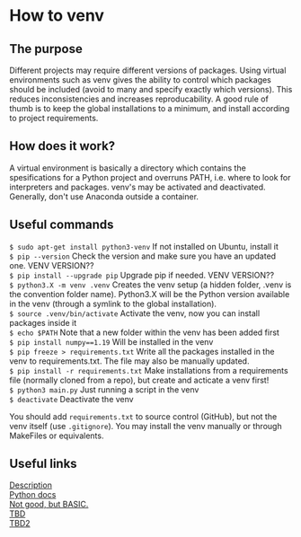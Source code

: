 # How to venv

## The purpose
Different projects may require different versions of packages. Using virtual environments such as venv gives the ability to control which packages should be included (avoid to many and specify exactly which versions). This reduces inconsistencies and increases reproducability. A good rule of thumb is to keep the global installations to a minimum, and install according to project requirements.

## How does it work?
A virtual environment is basically a directory which contains the spesifications for a Python project and overruns PATH, i.e. where to look for interpreters and packages. venv's may be activated and deactivated. Generally, don't use Anaconda outside a container.

## Useful commands
`$ sudo apt-get install python3-venv` If not installed on Ubuntu, install it<br/>
`$ pip --version` Check the version and make sure you have an updated one. VENV VERSION?? <br/> 
`$ pip install --upgrade pip` Upgrade pip if needed. VENV VERSION?? <br/>
`$ python3.X -m venv .venv` Creates the venv setup (a hidden folder, .venv is the convention folder name). Python3.X will be the Python version available in the venv (through a symlink to the global installation).<br/>
`$ source .venv/bin/activate` Activate the venv, now you can install packages inside it<br/>
`$ echo $PATH` Note that a new folder within the venv has been added first<br/>
`$ pip install numpy==1.19` Will be installed in the venv<br/>
`$ pip freeze > requirements.txt` Write all the packages installed in the venv to requirements.txt. The file may also be manually updated.<br/>
`$ pip install -r requirements.txt` Make installations from a requirements file (normally cloned from a repo), but create and acticate a venv first!<br/>
`$ python3 main.py` Just running a script in the venv<br/>
`$ deactivate` Deactivate the venv<br/>

You should add `requirements.txt` to source control (GitHub), but not the venv itself (use `.gitignore`). You may install the venv manually or through MakeFiles or equivalents.

## Useful links
[Description](https://www.cisco.com)<br />
[Python docs](https://docs.python.org/3/library/venv.html)<br/>
[Not good, but BASIC.](https://medium.com/@peterchang_82818/python3-beginner-must-know-venv-fdbbd0421405)<br/> 
[TBD](https://levelup.gitconnected.com/using-venv-or-virtual-environment-for-installing-python-packages-94f93409384)<br/>
[TBD2](https://hackersandslackers.com/multiple-versions-python-ubuntu/)<br/>
